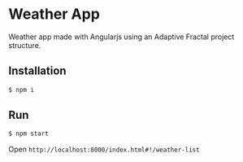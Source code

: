 # Weather App

Weather app made with Angularjs using an Adaptive Fractal project structure.

## Installation

```sh
$ npm i
```

## Run

```sh
$ npm start
```

Open `http://localhost:8000/index.html#!/weather-list`
